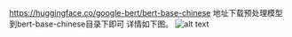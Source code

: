 https://huggingface.co/google-bert/bert-base-chinese 地址下载预处理模型到bert-base-chinese目录下即可
详情如下图。
![alt text](image.png)
